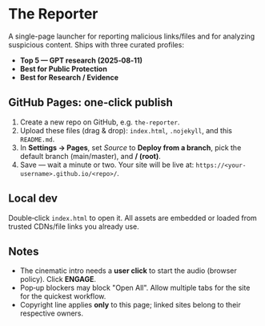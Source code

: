 # The Reporter

A single-page launcher for reporting malicious links/files and for analyzing suspicious content.
Ships with three curated profiles:
- **Top 5 — GPT research (2025‑08‑11)**
- **Best for Public Protection**
- **Best for Research / Evidence**

## GitHub Pages: one‑click publish
1. Create a new repo on GitHub, e.g. `the-reporter`.
2. Upload these files (drag & drop): `index.html`, `.nojekyll`, and this `README.md`.
3. In **Settings → Pages**, set _Source_ to **Deploy from a branch**, pick the default branch (main/master), and **/ (root)**.
4. Save — wait a minute or two. Your site will be live at: `https://<your-username>.github.io/<repo>/`.

## Local dev
Double‑click `index.html` to open it. All assets are embedded or loaded from trusted CDNs/file links you already use.

## Notes
- The cinematic intro needs a **user click** to start the audio (browser policy). Click **ENGAGE**.
- Pop‑up blockers may block "Open All". Allow multiple tabs for the site for the quickest workflow.
- Copyright line applies **only** to this page; linked sites belong to their respective owners.
